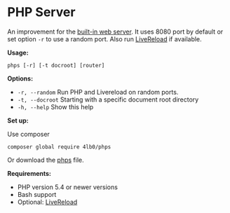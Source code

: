 # PHP Server

An improvement for the [built-in web server](https://www.php.net/manual/en/features.commandline.webserver.php). 
It uses 8080 port by default or set option `-r` to use a random port.
Also run [LiveReload](https://www.npmjs.com/package/livereload) if available.

**Usage:**

    phps [-r] [-t docroot] [router]

**Options:**

* `-r, --random`	Run PHP and Livereload on random ports.
* `-t, --docroot`	Starting with a specific document root directory
* `-h, --help`	Show this help

**Set up:**

Use composer 

    composer global require 4lb0/phps

Or download the [phps](/phps) file.

**Requirements:**

* PHP version 5.4 or newer versions
* Bash support
* Optional: [LiveReload](https://www.npmjs.com/package/livereload)
